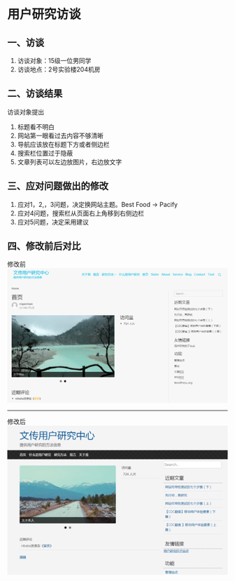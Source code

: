 # 用户研究访谈
## 一、访谈
1. 访谈对象：15级一位男同学
2. 访谈地点：2号实验楼204机房
## 二、访谈结果
访谈对象提出
1. 标题看不明白
2. 网站第一眼看过去内容不够清晰
3. 导航应该放在标题下方或者侧边栏
4. 搜索栏位置过于隐蔽
5. 文章列表可以左边放图片，右边放文字
## 三、应对问题做出的修改
1. 应对1，2,，3问题，决定换网站主题。Best Food → Pacify
2. 应对4问题，搜索栏从页面右上角移到右侧边栏
3. 应对5问题，决定采用建议
## 四、修改前后对比
修改前
![修改前](https://raw.githubusercontent.com/Tumaorou/personal_website/master/picture/%E4%BF%AE%E6%94%B9%E5%89%8D.PNG)

------------

修改后
![修改后](https://raw.githubusercontent.com/Tumaorou/personal_website/master/picture/%E4%BF%AE%E6%94%B9%E5%90%8E.PNG)
